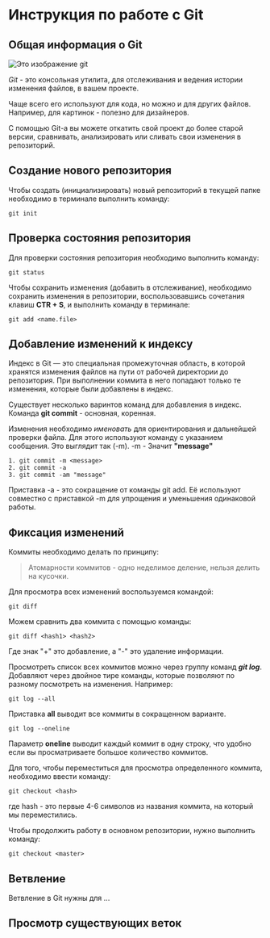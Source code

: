 # **Инструкция по работе с Git**

## Общая информация о Git

![Это изображение git](git_logo.png)

*Git* - это консольная утилита, для отслеживания и ведения истории изменения файлов, в вашем проекте. 

Чаще всего его используют для кода, но можно и для других файлов. Например, для картинок - полезно для дизайнеров.

С помощью Git-a вы можете откатить свой проект до более старой версии, сравнивать, анализировать или сливать свои изменения в репозиторий.

## Создание нового репозитория

Чтобы создать (инициализировать) новый репозиторий в текущей папке необходимо в терминале выполнить команду:

    git init

## Проверка состояния репозитория

Для проверки состояния репозитория необходимо выполнить команду:

    git status

Чтобы сохранить изменения (добавить в отслеживание), необходимо сохранить изменения в репозитории, воспользовавшись сочетания клавиш **CTR + S**, и выполнить команду в терминале:

    git add <name.file>

## Добавление изменений к индексу

Индекс в Git — это специальная промежуточная область, в которой хранятся изменения файлов на пути от рабочей директории до репозитория. При выполнении коммита в него попадают только те изменения, которые были добавлены в индекс.

Существует несколько варинтов команд для добавления в индекс. Команда **git commit** - основная, коренная. 

Изменения необходимо *именовать* для ориентирования и дальнейшей проверки файла. Для этого используют команду с указанием сообщения. Это выглядит так (-m). -m - Значит **"message"**

    1. git commit -m <message>
    2. git commit -a
    3. git commit -am "message"

Приставка -a - это сокращение от команды git add. Её используют совместно с приставкой -m для упрощения и уменьшения одинаковой работы. 

## Фиксация изменений

Коммиты необходимо делать по принципу:

>Атомарности коммитов - одно неделимое деление, нельзя делить на кусочки. 

Для просмотра всех изменений воспользуемся командой:

    git diff

Можем сравнить два коммита с помощью команды:

    git diff <hash1> <hash2>

Где знак "+" это добавление, а "-" это удаление информации. 

Просмотреть список всех коммитов можно через группу команд _**git log**_. Добавляют через двойное тире команды, которые позволяют по разному посмотреть на изменения. Например:

    git log --all

Приставка **all** выводит все коммиты в сокращенном варианте. 

    git log --oneline 

Параметр **oneline** выводит каждый коммит в одну строку, что удобно если вы просматриваете большое количество коммитов. 

Для того, чтобы переместиться для просмотра определенного коммита, необходимо ввести команду:

    git checkout <hash>
где hash - это первые 4-6 символов из названия коммита, на который мы переместились.

Чтобы продолжить работу в основном репозитории, нужно выполнить команду:

    git checkout <master>

## Ветвление

Ветвление в Git нужны для ...

## Просмотр существующих веток